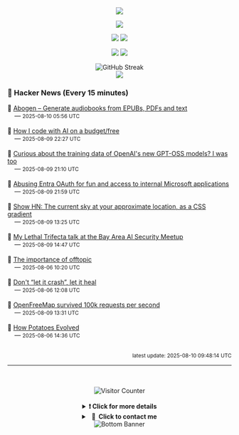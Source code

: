 <div align="center">
  <img src="https://readme-typing-svg.herokuapp.com?font=Fira+Code&weight=600&size=19&duration=3000&pause=1000&color=F7931A&center=true&vCenter=true&width=600&lines=%F0%9F%91%8B+Hi+%2C++I'm+(+Esmaeil+Asadi+%3C%3D%3E+%D8%A7%D8%B3%D9%80%D9%85%D9%80%D8%A7%D8%B9%D9%80%DB%8C%D9%80%D9%84+%D8%A7%D8%B3%D9%80%D8%AF%DB%8C+)"/>
</div>

<p align="center">
  <img src="http://github-profile-summary-cards.vercel.app/api/cards/profile-details?username=Null-Err0r&theme=gruvbox" />
</p>
<p align="center">
  <img src="http://github-profile-summary-cards.vercel.app/api/cards/repos-per-language?username=Null-Err0r&theme=gruvbox" />
  <img src="http://github-profile-summary-cards.vercel.app/api/cards/most-commit-language?username=Null-Err0r&theme=gruvbox" />
</p>
<p align="center">
  <img src="http://github-profile-summary-cards.vercel.app/api/cards/stats?username=Null-Err0r&theme=gruvbox" />
  <img src="http://github-profile-summary-cards.vercel.app/api/cards/productive-time?username=Null-Err0r&theme=gruvbox&utcOffset=8" />
</p>
<div align="center">
  <img src="https://streak-stats.demolab.com/?user=null-err0r&theme=gruvbox" alt="GitHub Streak" />
</div>
<div align="center">
  <img src="https://github-profile-trophy.vercel.app/?username=Null-Err0r&theme=gruvbox&no-frame=true&margin-w=15&margin-h=15&row=2&column=4" />
</div>


### 📰 Hacker News (Every 15 minutes)

<!-- HACKER_NEWS_START -->
🔹 <a href='https://github.com/denizsafak/abogen' target='_blank' rel='noopener noreferrer'>Abogen – Generate audiobooks from EPUBs, PDFs and text</a><br>&nbsp;&nbsp;&nbsp;&nbsp;— <small>2025-08-10 05:56 UTC</small><br><br>
🔹 <a href='https://wuu73.org/blog/aiguide1.html' target='_blank' rel='noopener noreferrer'>How I code with AI on a budget/free</a><br>&nbsp;&nbsp;&nbsp;&nbsp;— <small>2025-08-09 22:27 UTC</small><br><br>
🔹 <a href='https://twitter.com/jxmnop/status/1953899426075816164' target='_blank' rel='noopener noreferrer'>Curious about the training data of OpenAI's new GPT-OSS models? I was too</a><br>&nbsp;&nbsp;&nbsp;&nbsp;— <small>2025-08-09 21:10 UTC</small><br><br>
🔹 <a href='https://research.eye.security/consent-and-compromise/' target='_blank' rel='noopener noreferrer'>Abusing Entra OAuth for fun and access to internal Microsoft applications</a><br>&nbsp;&nbsp;&nbsp;&nbsp;— <small>2025-08-09 21:59 UTC</small><br><br>
🔹 <a href='https://sky.dlazaro.ca' target='_blank' rel='noopener noreferrer'>Show HN: The current sky at your approximate location, as a CSS gradient</a><br>&nbsp;&nbsp;&nbsp;&nbsp;— <small>2025-08-09 13:25 UTC</small><br><br>
🔹 <a href='https://simonwillison.net/2025/Aug/9/bay-area-ai/' target='_blank' rel='noopener noreferrer'>My Lethal Trifecta talk at the Bay Area AI Security Meetup</a><br>&nbsp;&nbsp;&nbsp;&nbsp;— <small>2025-08-09 14:47 UTC</small><br><br>
🔹 <a href='https://blog.tadzik.net/the-importance-of-offtopic.html' target='_blank' rel='noopener noreferrer'>The importance of offtopic</a><br>&nbsp;&nbsp;&nbsp;&nbsp;— <small>2025-08-06 10:20 UTC</small><br><br>
🔹 <a href='https://www.zachdaniel.dev/p/elixir-misconceptions-1' target='_blank' rel='noopener noreferrer'>Don't “let it crash”, let it heal</a><br>&nbsp;&nbsp;&nbsp;&nbsp;— <small>2025-08-06 12:08 UTC</small><br><br>
🔹 <a href='https://blog.hyperknot.com/p/openfreemap-survived-100000-requests' target='_blank' rel='noopener noreferrer'>OpenFreeMap survived 100k requests per second</a><br>&nbsp;&nbsp;&nbsp;&nbsp;— <small>2025-08-09 13:31 UTC</small><br><br>
🔹 <a href='https://www.nhm.ac.uk/discover/news/2025/july/we-finally-solved-the-mystery-of-how-potatoes-evolved.html' target='_blank' rel='noopener noreferrer'>How Potatoes Evolved</a><br>&nbsp;&nbsp;&nbsp;&nbsp;— <small>2025-08-06 14:36 UTC</small><br><br>
<!-- HACKER_NEWS_END -->

<p align="right"><small>latest update: 
<!-- HACKER_NEWS_LAST_UPDATED -->2025-08-10 09:48:14 UTC<!-- /HACKER_NEWS_LAST_UPDATED -->
</small></p>

<hr>

<div align="center">
  <br> </br>
  <img src="https://ghvc.kabelkultur.se/?username=null-err0r&abbreviated=true&color=ff5500&label=%E2%81%AE%20%E2%81%AE%E2%81%AE%20%E2%81%AE%E2%81%AE%20%20%F0%9F%91%80%20%E2%81%AE%20%E2%81%AE%E2%81%AE%20%E2%81%AE%E2%81%AEVisitor%E2%81%AE%20%E2%81%AE%E2%81%AE%20%E2%81%AE%E2%81%AE%20%F0%9F%91%80%E2%81%AE%20%E2%81%AE%E2%81%AE%20%E2%81%AE%E2%81%AE%E2%81%AE%20%E2%81%AE%E2%81%AE%20%E2%81%AE%E2%81%AE⁮⁮" alt="Visitor Counter" />
  <br> </br>
</div>
<details align="center">
<summary> <b> ❗️ Click for more details</b> </summary>
<br>
<div align="center">
  <a href="https://next.ossinsight.io/widgets/official/analyze-user-contribution-time-distribution?user_id=19436819&period=all_times" target="_blank" style="display: block;">
    <picture>
      <source media="(prefers-color-scheme: dark)" srcset="https://next.ossinsight.io/widgets/official/analyze-user-contribution-time-distribution/thumbnail.png?user_id=19436819&period=all_times&image_size=auto&color_scheme=dark" width="700" height="auto">
      <img alt="Contribution Time Distribution" src="https://next.ossinsight.io/widgets/official/analyze-user-contribution-time-distribution/thumbnail.png?user_id=19436819&period=all_times&image_size=auto&color_scheme=dark" width="700" height="auto">
    </picture>
  </a>
</div>
<div align="center">
  <a href="https://next.ossinsight.io/widgets/official/compose-user-dashboard-stats?user_id=19436819" target="_blank" style="display: block;">
    <picture>
      <source media="(prefers-color-scheme: dark)" srcset="https://next.ossinsight.io/widgets/official/compose-user-dashboard-stats/thumbnail.png?user_id=19436819&image_size=auto&color_scheme=dark" width="700" height="auto">
      <img alt="Dashboard Stats" src="https://next.ossinsight.io/widgets/official/compose-user-dashboard-stats/thumbnail.png?user_id=19436819&image_size=auto&color_scheme=dark" width="700" height="auto">
    </picture>
  </a>
</div>
<div align="center">
  <a href="https://next.ossinsight.io/widgets/official/compose-org-activity-map?activity=stars&role=stars&owner_id=19436819&period=past_12_months" target="_blank" style="display: block;">
    <picture>
      <source media="(prefers-color-scheme: dark)" srcset="https://next.ossinsight.io/widgets/official/compose-org-activity-map/thumbnail.png?activity=stars&role=stars&owner_id=19436819&period=past_12_months&image_size=4x7&color_scheme=dark" width="700" height="auto">
      <img alt="Geographical Distribution" src="https://next.ossinsight.io/widgets/official/compose-org-activity-map/thumbnail.png?activity=stars&role=stars&owner_id=19436819&period=past_12_months&image_size=4x7&color_scheme=dark" width="700" height="auto">
    </picture>
  </a>
</div>
<div align="center">
  <img src="https://github-readme-activity-graph.vercel.app/graph?username=Null-Err0r&theme=gruvbox" alt="Activity Graph" />
</div>
<br>
</details>
<details align="center">
<summary> <b>  💬  Click to contact me</b> </summary>
<br>
<div align="center">
  <br><br>
  <a href="https://t.me/NullErr0r" target="_blank">
    <img src="https://img.shields.io/badge/Telegram-black?style=for-the-badge&logo=Telegram" alt="Telegram" />
  </a>
</div>
<br>
</details>
<div align="center">
  <img src="https://raw.githubusercontent.com/Trilokia/Trilokia/379277808c61ef204768a61bbc5d25bc7798ccf1/bottom_header.svg" alt="Bottom Banner" />
</div>

